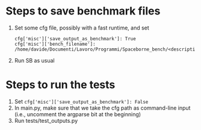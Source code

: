 
# Steps to save benchmark files

1. Set some cfg file, possibly with a fast runtime, and set

    ````[Python]
    cfg['misc']['save_output_as_benchmark']: True
    cfg['misc']['bench_filename']: /home/davide/Documenti/Lavoro/Programmi/Spaceborne_bench/<descriptive_name> 
    ````

2. Run SB as usual

# Steps to run the tests

1. Set `cfg['misc']['save_output_as_benchmark']: False`
2. In main.py, make sure that we take the cfg path as command-line input (i.e., uncomment the argparse bit at the beginning)
3. Run tests/test_outputs.py
